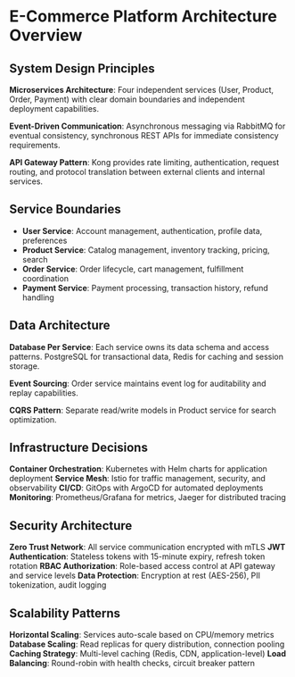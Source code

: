 # E-Commerce Platform Architecture Overview

## System Design Principles

**Microservices Architecture**: Four independent services (User, Product, Order, Payment) with clear domain boundaries and independent deployment capabilities.

**Event-Driven Communication**: Asynchronous messaging via RabbitMQ for eventual consistency, synchronous REST APIs for immediate consistency requirements.

**API Gateway Pattern**: Kong provides rate limiting, authentication, request routing, and protocol translation between external clients and internal services.

## Service Boundaries

- **User Service**: Account management, authentication, profile data, preferences
- **Product Service**: Catalog management, inventory tracking, pricing, search
- **Order Service**: Order lifecycle, cart management, fulfillment coordination  
- **Payment Service**: Payment processing, transaction history, refund handling

## Data Architecture

**Database Per Service**: Each service owns its data schema and access patterns. PostgreSQL for transactional data, Redis for caching and session storage.

**Event Sourcing**: Order service maintains event log for auditability and replay capabilities.

**CQRS Pattern**: Separate read/write models in Product service for search optimization.

## Infrastructure Decisions

**Container Orchestration**: Kubernetes with Helm charts for application deployment
**Service Mesh**: Istio for traffic management, security, and observability
**CI/CD**: GitOps with ArgoCD for automated deployments
**Monitoring**: Prometheus/Grafana for metrics, Jaeger for distributed tracing

## Security Architecture

**Zero Trust Network**: All service communication encrypted with mTLS
**JWT Authentication**: Stateless tokens with 15-minute expiry, refresh token rotation
**RBAC Authorization**: Role-based access control at API gateway and service levels
**Data Protection**: Encryption at rest (AES-256), PII tokenization, audit logging

## Scalability Patterns

**Horizontal Scaling**: Services auto-scale based on CPU/memory metrics
**Database Scaling**: Read replicas for query distribution, connection pooling
**Caching Strategy**: Multi-level caching (Redis, CDN, application-level)
**Load Balancing**: Round-robin with health checks, circuit breaker pattern
